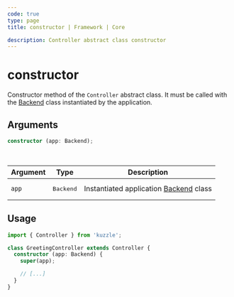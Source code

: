 ```yaml
---
code: true
type: page
title: constructor | Framework | Core

description: Controller abstract class constructor
---
```


# constructor

<SinceBadge version="2.8.0" />

Constructor method of the `Controller` abstract class. It must be called with the [Backend](/core/2/framework/classes/backend) class instantiated by the application.

## Arguments

```ts
constructor (app: Backend);
```

<br/>

| Argument  | Type   | Description            |
| -------------- | --------- | ------------- |
| `app` | <pre>Backend</pre> | Instantiated application [Backend](/core/2/framework/classes/backend) class |

## Usage

```ts
import { Controller } from 'kuzzle';

class GreetingController extends Controller {
  constructor (app: Backend) {
    super(app);

    // [...]
  }
}
```
